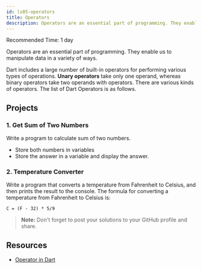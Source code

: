 ```yaml
---
id: ls05-operators
title: Operators
description: Operators are an essential part of programming. They enable us to manipulate data in a variety of ways. Dart includes a large number of built-in operators for performing various types of operations. Unary operators take only one operand, whereas binary operators take two operands with operators.
---
```


Recommended Time: 1 day

Operators are an essential part of programming. They enable us to manipulate data in a variety of ways.

Dart includes a large number of built-in operators for performing various types of operations. **Unary operators** take only one operand, whereas binary operators take two operands with operators. There are various kinds of operators. The list of Dart Operators is as follows.

## Projects

### 1. Get Sum of Two Numbers

Write a program to calculate sum of two numbers.

- Store both numbers in variables
- Store the answer in a variable and display the answer.

### 2. Temperature Converter

Write a program that converts a temperature from Fahrenheit to Celsius, and then prints the result to the console. The formula for converting a temperature from Fahrenheit to Celsius is:

```
C = (F - 32) * 5/9
```

> **Note:** Don't forget to post your solutions to your GitHub profile and share.

## Resources

- [Operator in Dart](https://api.flutter.dev/flutter/dart-core/int/operator_bitwise_and.html)
